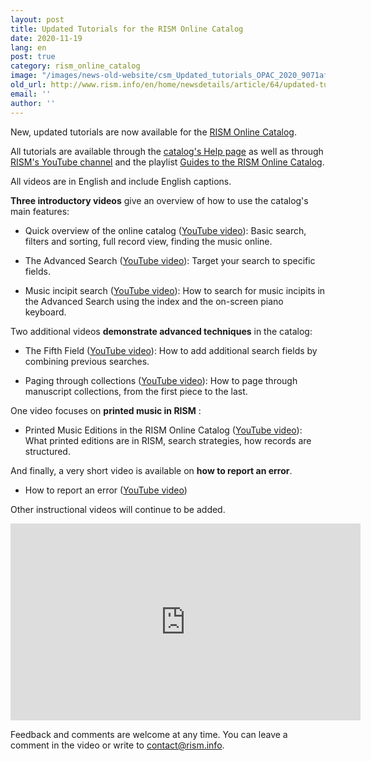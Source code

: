 ```yaml
---
layout: post
title: Updated Tutorials for the RISM Online Catalog
date: 2020-11-19
lang: en
post: true
category: rism_online_catalog
image: "/images/news-old-website/csm_Updated_tutorials_OPAC_2020_9071afdb1c.png"
old_url: http://www.rism.info/en/home/newsdetails/article/64/updated-tutorials-for-the-rism-online-catalog.html
email: ''
author: ''
---
```


New, updated tutorials are now available for the [RISM Online Catalog](https://opac.rism.info/index.php?id=4).   
  
All tutorials are available through the [catalog's Help page](https://opac.rism.info/main-menu-/kachelmenu/help) as well as through [RISM's YouTube channel](https://www.youtube.com/channel/UCWLRkiqVuq8BrYbCArubi_w) and the playlist [Guides to the RISM Online Catalog](https://www.youtube.com/playlist?list=PL9SyOIE9iSYL2YlhBKnoLn9ZUuw7Rjc13).   
  
All videos are in English and include English captions.

**Three introductory videos** give an overview of how to use the catalog's main features:

* Quick overview of the online catalog ([YouTube video](https://youtu.be/OMbo9FWDffs)): Basic search, filters and sorting, full record view, finding the music online.

* The Advanced Search ([YouTube video](https://youtu.be/nT8W0SNAbIE)): Target your search to specific fields.

* Music incipit search ([YouTube video](https://youtu.be/Sy7kj4SNiek)): How to search for music incipits in the Advanced Search using the index and the on-screen piano keyboard.

Two additional videos **demonstrate advanced techniques** in the catalog:

* The Fifth Field ([YouTube video](https://youtu.be/HTpQOVfLZGc)): How to add additional search fields by combining previous searches.

* Paging through collections ([YouTube video](https://youtu.be/WFkjj77P1sM)): How to page through manuscript collections, from the first piece to the last.

One video focuses on **printed music in RISM** :

* Printed Music Editions in the RISM Online Catalog ([YouTube video](https://youtu.be/VAYT_aU2AxA)): What printed editions are in RISM, search strategies, how records are structured.

And finally, a very short video is available on **how to report an error**.

* How to report an error ([YouTube video](https://youtu.be/NFfvLiRGOqs))

Other instructional videos will continue to be added.

<iframe width="560" height="315" src="https://www.youtube.com/embed/OMbo9FWDffs" frameborder="0" allow="accelerometer; autoplay; clipboard-write; encrypted-media; gyroscope; picture-in-picture" allowfullscreen></iframe>  

Feedback and comments are welcome at any time. You can leave a comment in the video or write to contact@rism.info.

&nbsp;
